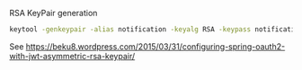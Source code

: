 RSA KeyPair generation

```bash
keytool -genkeypair -alias notification -keyalg RSA -keypass notification-keypass -keystore notification.jks -storepass notification-storepass
```

See https://beku8.wordpress.com/2015/03/31/configuring-spring-oauth2-with-jwt-asymmetric-rsa-keypair/
